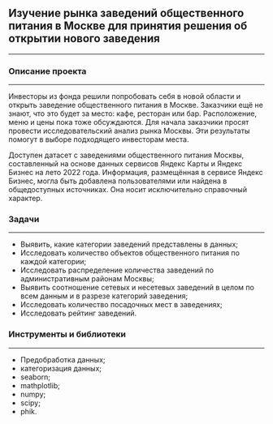 ## Изучение рынка заведений общественного питания в Москве для принятия решения об открытии нового заведения
----

### Описание проекта
----
Инвесторы из фонда решили попробовать себя в новой области и открыть заведение общественного питания в Москве. Заказчики ещё не знают, что это будет за место: кафе, ресторан или бар. Расположение, меню и цены пока тоже обсуждаются. Для начала заказчики просят провести исследовательский анализ рынка Москвы. Эти результаты помогут в выборе подходящего инвесторам места.

Доступен датасет с заведениями общественного питания Москвы, составленный на основе данных сервисов Яндекс Карты и Яндекс Бизнес на лето 2022 года. Информация, размещённая в сервисе Яндекс Бизнес, могла быть добавлена пользователями или найдена в общедоступных источниках. Она носит исключительно справочный характер.

### Задачи
----
* Выявить, какие  категории заведений представлены в данных;
* Исследовать количество объектов общественного питания по каждой категории;
* Исследовать распределение количества заведений по административным районам Москвы;
* Выявить соотношение сетевых и несетевых заведений в целом по всем данным и в разрезе категорий заведения;
* Исследовать количество посадочных мест в заведениях;
* Исследовать рейтинг заведений.

### Инструменты и библиотеки
----
* Предобработка данных;
* категоризация данных;
* seaborn;
* mathplotlib;
* numpy;
* scipy;
* phik.
